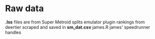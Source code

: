 # Raw data

**.lss** files are from Super Metroid splits emulator plugin
rankings from deertier scraped and saved in **sm_dat.csv**
james.R james' speedrunner handles

